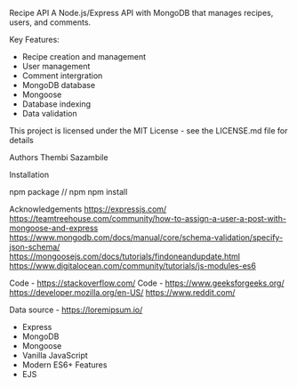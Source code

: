 Recipe API
A Node.js/Express API with MongoDB that manages recipes, users, and comments.


Key Features:
- Recipe creation and management 
- User management
- Comment intergration
- MongoDB database
- Mongoose 
- Database indexing
- Data validation


This project is licensed under the MIT License - see the LICENSE.md file for details

Authors
Thembi Sazambile



Installation 

npm package
// npm
npm install

Acknowledgements 
https://expressjs.com/
https://teamtreehouse.com/community/how-to-assign-a-user-a-post-with-mongoose-and-express
https://www.mongodb.com/docs/manual/core/schema-validation/specify-json-schema/
https://mongoosejs.com/docs/tutorials/findoneandupdate.html
https://www.digitalocean.com/community/tutorials/js-modules-es6



Code  - https://stackoverflow.com/
Code  - https://www.geeksforgeeks.org/
https://developer.mozilla.org/en-US/
https://www.reddit.com/

Data source - 
https://loremipsum.io/

- Express
- MongoDB
- Mongoose
- Vanilla JavaScript 
- Modern ES6+ Features
- EJS





